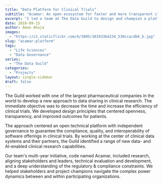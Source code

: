 ```yaml
---
title: "Data Platform for Clinical Trials"
subtitle: "Acamar: An open ecosystem for faster and more transparent clinical trials"
excerpt: "I led a team at The Data Guild to design and champion a platform for clinical trials to address stagnation and vendor lock-in within compliance and regulatory constraints."
date: 2018-09-15
author: Aman Ahuja
images: 
  - "https://c2.staticflickr.com/4/3805/10193364234_530ccacdb6_b.jpg"
slug: "acamar-platform"
tags:
  - "Life Sciences"
  - "Data Governance"
series: 
  - "The Data Guild"
categories:
  - "Projects"
layout: single-sidebar
draft: false
---
```


The Guild worked with one of the largest pharmaceutical companies in the world to develop a new approach to data sharing in clinical research. The immediate objective was to decrease the time and increase the efficiency of clinical trials. We developed design principles that centered openness, transparency, and improved outcomes for patients. 

The approach centered an open technical platform with independent governance to guarantee the compliance, quality, and interoperability of software offerings in clinical trials. By working at the center of clinical data systems and their partners, the Guild identified a range of new data- and AI-enabled clinical research capabilities.

Our team's multi-year initiative, code named Acamar, included research, aligning stakeholders and leaders, technical evaluation and development, and a deep understanding of the regulatory & compliance constraints. We helped stakeholders and project champions navigate the complex power dynamics between and within participating organizations. 

